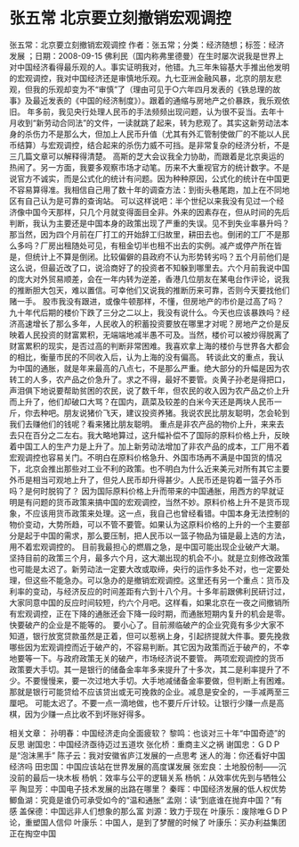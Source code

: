 # 张五常  北京要立刻撤销宏观调控

张五常：北京要立刻撤销宏观调控
作者：张五常；分类：经济随想；标签：经济发展 ；日期：2008-09-15
佛利民（国内称弗里德曼）在生时屡次说我是世界上对中国经济看得最乐观的人。事实证明我对，他错。九三年朱镕基大手推出他发明的宏观调控，我对中国经济还是审慎地乐观。九七亚洲金融风暴，北京的朋友悲观，但我的乐观却变为不“审慎”了（理由可见于○六年四月发表的《铁总理的故事》及最近发表的《中国的经济制度》）。跟着的通缩与房地产之价暴跌，我乐观依旧。
年多前，我见央行处理人民币的手法频频出现问题，认为很不妥当。去年十月收到“新劳动合同法”的文件，一读就跳了起来，转为悲观了。其实这新劳动法本身的杀伤力不是那么大，但加上人民币升值（尤其有外汇管制使做厂的不能以人民币结算）与宏观调控，结合起来的杀伤力威不可挡。是非常复杂的经济分析，不是三几篇文章可以解释得清楚。
高斯的芝大会议我全力协助，而跟着是北京奥运的热闹了。另一方面，我要多观察市场才动笔。历来不大重视官方的统计数字。不是说官方不诚实，而是公式化的统计有问题。因为种种原因，公式化的统计在中国更不容易算得准。我相信自己用了数十年的调查方法：到街头巷尾跑，加上在不同地区有自己认为是可靠的查询站。
可以这样说吧：半个世纪以来我没有见过一个经济像中国今天那样，只几个月就变得面目全非。外来的因素存在，但从时间的先后判断，我认为主要还是中国本身的政策出现了严重的失误。见不到失业率暴升吗？那当然，因为四个月前在厂打工的开始辞工归故里，耕田去也。倒闭的工厂不是那么多吗？厂房出租随处可见，有租金切半也租不出去的实例。减产或停产所在皆是，但统计上不算是倒闭。比较偏僻的县政府不认为形势转劣吗？五个月前他们是这么说，但最近改了口，说洽商好了的投资者不知躲到哪里去。六个月前我说中国的庞大对外贸易顺差，会在一年内转为逆差，香港几位朋友在某电台作评论，说我的推断胆大包天，难以置信。可幸他们又说我的推断历来可靠，否则今天要找他们赌一手。
股市我没有跟进，或像牛顿那样，不懂，但房地产的市价是过高了吗？九十年代后期的楼价下跌了三分之二以上，我没有说什么。今天也应该暴跌吗？经济高速增长了那么多年，人民收入的积蓄投资要放在哪里才对呢？房地产之价是反映着人民投资的财富累积，无端端地减半愚不可及。当然，楼价可以被炒得脱离了财富累积的现实，是否过高的判断非常困难。我喜欢拿上海的楼价与世界各大都会的相比，衡量市民的不同收入后，认为上海的没有偏高。
转谈此文的重点，我认为中国的通胀，就是年来最高的八点七，不是那么严重。绝大部分的升幅是因为农转工的人多，农产品之价急升了。求之不得，最好不要管。炎黄子孙老是得把口，声泪俱下地说要帮助贫困的农民，说了数千年，但农民的收入因为农产品之价上升而上升了，他们却破口大骂？在国内，蔬菜及较差的白米今天还是两块人民币一斤，你去种吧。朋友说猪价飞天，建议投资养猪。我说农民比朋友聪明，怎会轮到我们去赚他们的钱呢？看来猪比朋友聪明。
重点是非农产品的物价上升，来来去去只在百分之二左右。我大略地算过，这升幅补偿不了国际的原料价格上升，反映着中国工人的生产力是上升了。加上新劳动法增加了非农产品的成本，工厂用不着宏观调控也容易关门。不明白在原料价格急升、外国市场再不满是中国货的情况下，北京会推出那些对工业不利的政策。也不明白为什么近来美元对所有其它主要外币是相当可观地上升了，但兑人民币却升得甚少。人民币还是钩着一篮子外币吗？是何时脱钩了？
因为国际原料价格上升而带来的中国通胀，用西方的早就证明是有问题的货币政策来搞中国的宏观调控，当然不妙。原料价格上升不是货币现象，不应该用货币政策来处理。这一点，我自己也曾经看错。中国本身无法控制的物价变动，大势所趋，可以不管不要管。如果认为这原料价格的上升的一个主要部分是起于中国的需求，那么要压制，把人民币以一篮子物品为锚是最上选的方法，用不着宏观调控的。
目前我最担心的燃眉之急，是中国可能出现企业破产大潮。坚持目前的政策三个月，最多六个月，这大潮出现的机会不小。就是立刻修改政策也可能是太迟了。新劳动法一定要大改或取缔，央行的运作多处不对，也一定要处理，但这些不能急办。可以急办的是撤销宏观调控。这里还有另一个重点：货币及利率的变动，与经济反应的时间差距有六到十八个月。十多年前跟佛利民研讨过，大家同意中国的反应时间较短，约六个月吧。这样看，如果北京在一夜之间撤销所有宏观调控，正在下降的通胀还会下降一段时期，而通胀短期内复升的机会是零。快要破产的企业是不能等的。
要小心了。目前濒临破产的企业究竟有多少大家不知道，银行放宽贷款虽然是正着，但可以惹祸上身，引起挤提就大件事。要先挽救哪些因为宏观调控而近于破产的，不容易判断。其它因为政策而近于破产的，不幸地要等一下。与政府政策无关的破产，市场经济说不要管。
两项宏观调控的货币政策要大手切。其一是银行的储备金率年多来提升了十多次，其二是利率提升了不少。不要慢慢来，要一次过地大手切。大手地减储备金率要做，但判断上有困难。那就是银行可能贷给不应该贷出或无可挽救的企业。减息是安全的，一手减两至三厘吧。
可能太迟了。不要一点一滴地做，也不要斤斤计较。让银行少赚一点是高棋，因为少赚一点比收不到坏账好得多。

相关文章：
孙明春：中国经济走向全面疲软？
黎鸣：也谈对三十年“中国奇迹”的反思
谢国忠：中国经济亟待迈过五道坎
张化桥：重商主义之祸
谢国忠：ＧＤＰ是“泡沫黑手”
陈子云：我对安徽省庐江发展的一点思考
迷人的海：你还看好中国经济吗
田忠国：中国应该站在世界发展的高度谋发展
张宏良：土地股份制——沉没前的最后一块木板
杨帆：效率与公平的逻辑关系
杨帆：从效率优先到与牺牲公平
陶显芳：中国电子技术发展的出路在哪里？
秦晖：中国经济发展的低人权优势
鲫鱼湖：究竟是谁仍可承受如今的“温和通胀”
孟刚：读“到底谁在抛弃中国？”有感
盖保德：中国远非人们想象的那么富
刘源：致力于现在
叶康乐：废除唯ＧＤＰ论，重塑国人信仰
叶康乐：中国人，是到了梦醒的时候了
叶康乐：买办利益集团正在掏空中国